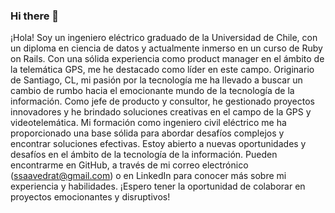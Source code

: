 ### Hi there 👋

¡Hola! Soy un ingeniero eléctrico graduado de la Universidad de Chile, con un diploma en ciencia de datos y actualmente inmerso en un curso de Ruby on Rails. Con una sólida experiencia como product manager en el ámbito de la telemática GPS, me he destacado como líder en este campo. Originario de Santiago, CL, mi pasión por la tecnología me ha llevado a buscar un cambio de rumbo hacia el emocionante mundo de la tecnología de la información. Como jefe de producto y consultor, he gestionado proyectos innovadores y he brindado soluciones creativas en el campo de la GPS y videotelemática. Mi formación como ingeniero civil eléctrico me ha proporcionado una base sólida para abordar desafíos complejos y encontrar soluciones efectivas. Estoy abierto a nuevas oportunidades y desafíos en el ámbito de la tecnología de la información. Pueden encontrarme en GitHub, a través de mi correo electrónico (ssaavedrat@gmail.com) o en LinkedIn para conocer más sobre mi experiencia y habilidades. ¡Espero tener la oportunidad de colaborar en proyectos emocionantes y disruptivos!

<!-- 
**ssaavedrat/ssaavedrat** is a ✨ _special_ ✨ repository because its `README.md` (this file) appears on your GitHub profile.

Here are some ideas to get you started:

- 🔭 I’m currently working on ...
- 🌱 I’m currently learning ...
- 👯 I’m looking to collaborate on ...
- 🤔 I’m looking for help with ...
- 💬 Ask me about ...
- 📫 How to reach me: ...
- 😄 Pronouns: ...
- ⚡ Fun fact: ... 
-->

